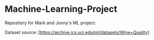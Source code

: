 # Machine-Learning-Project

Repository for Mark and Jonny's ML project.

Dataset source: [https://archive.ics.uci.edu/ml/datasets/Wine+Quality]
